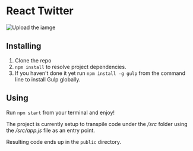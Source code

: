 # React Twitter

![Upload the iamge](https://cloud.githubusercontent.com/assets/13667038/16070591/4bc54a14-32df-11e6-8ca2-e3a9945f80c7.png)

## Installing

1. Clone the repo
2. `npm install` to resolve project dependencies.
3. If you haven't done it yet run `npm install -g gulp` from the command line to install Gulp globally.

## Using

Run `npm start` from your terminal and enjoy!

The project is currently setup to transpile code under the _/src_ folder
using the _/src/app.js_ file as an entry point.

Resulting code ends up in the `public` directory.
